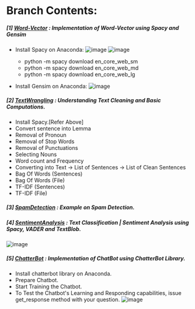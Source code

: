 # **Branch Contents:**

##### [1] [Word-Vector](https://github.com/rahulvaish/NaturalLanguageProcessing-Python/tree/Word-Vector) : Implementation of Word-Vector using Spacy and Gensim 
- Install Spacy on Anaconda:
![image](https://user-images.githubusercontent.com/689226/50120718-83af1300-027c-11e9-85c1-7bacb4c129db.png)
![image](https://user-images.githubusercontent.com/689226/50121286-49df0c00-027e-11e9-9ab2-5a3e5875008b.png)
  * python -m spacy download en_core_web_sm
  * python -m spacy download en_core_web_md
  * python -m spacy download en_core_web_lg



- Install Gensim on Anaconda:
![image](https://user-images.githubusercontent.com/689226/50121643-62035b00-027f-11e9-8c47-627adf13ddfb.png)


##### [2] [TextWrangling](https://github.com/rahulvaish/NaturalLanguageProcessing-Python/tree/TextWrangling) :  Understanding Text Cleaning and Basic Computations.
- Install Spacy.[Refer Above]
- Convert sentence into Lemma
- Removal of Pronoun 
- Removal of Stop Words
- Removal of Punctuations
- Selecting Nouns
- Word count and Frequency
- Converting into Text -> List of Sentences -> List of Clean Sentences
- Bag Of Words (Sentences)
- Bag Of Words (File)
- TF-IDF (Sentences)
- TF-IDF (File)

##### [3] [SpamDetection](https://github.com/rahulvaish/NaturalLanguageProcessing-Python/tree/SpamDetection) : Example on Spam Detection.
##### [4] [SentimentAnalysis](https://github.com/rahulvaish/NaturalLanguageProcessing-Python/tree/SentimentAnalysis) : Text Classification | Sentiment Analysis using Spacy, VADER and TextBlob. 
![image](https://user-images.githubusercontent.com/689226/49929163-d5a41180-fee7-11e8-86ae-6946e8af6ec2.png)
##### [5] [ChatterBot](https://github.com/rahulvaish/NaturalLanguageProcessing-Python/tree/ChatterBot) : Implementation of ChatBot using ChatterBot Library.
- Install chatterbot library on Anaconda.
- Prepare Chatbot.
- Start Training the Chatbot.
- To Test the Chatbot's Learning and Responding capabilities, issue get_response method with your question.
![image](https://user-images.githubusercontent.com/689226/49929237-0f751800-fee8-11e8-8453-91d740757e6a.png)
